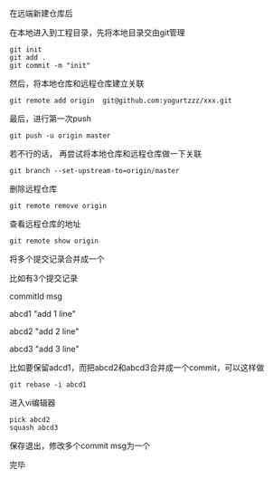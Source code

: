 在远端新建仓库后

在本地进入到工程目录，先将本地目录交由git管理

```shell
git init
git add .
git commit -m "init"
```

然后，将本地仓库和远程仓库建立关联

```shell
git remote add origin  git@github.com:yogurtzzz/xxx.git
```

最后，进行第一次push

```shell
git push -u origin master
```



若不行的话， 再尝试将本地仓库和远程仓库做一下关联

```shell
git branch --set-upstream-to=origin/master
```

删除远程仓库

```shell
git remote remove origin
```



查看远程仓库的地址

```shell
git remote show origin
```





将多个提交记录合并成一个

比如有3个提交记录

commitId  msg

abcd1      "add 1 line"

abcd2      "add 2 line"

abcd3     "add 3 line"

比如要保留adcd1，而把abcd2和abcd3合并成一个commit，可以这样做

```shell
git rebase -i abcd1
```

进入vi编辑器

```shell
pick abcd2
squash abcd3
```

保存退出，修改多个commit msg为一个

完毕